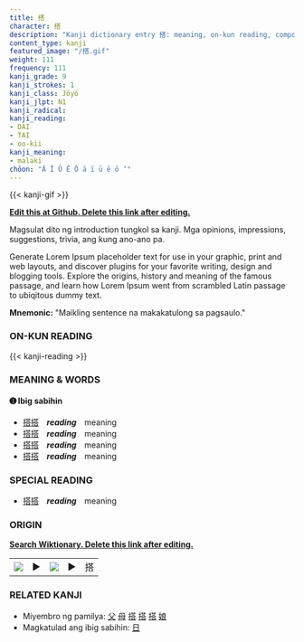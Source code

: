 ```yaml
---
title: 搭
character: 搭
description: "Kanji dictionary entry 搭: meaning, on-kun reading, compounds, origin, related kanji"
content_type: kanji
featured_image: "/搭.gif"
weight: 111
frequency: 111
kanji_grade: 9
kanji_strokes: 1
kanji_class: Jōyō
kanji_jlpt: N1
kanji_radical: 
kanji_reading: 
- DAI
- TAI
- oo-kii
kanji_meaning:
- malaki
chōon: "Ā Ī Ū Ē Ō ā ī ū ē ō ’"
---
```

[//]: # (Don't edit the line below. Kanji animated GIF code is automatically generated.)
{{< kanji-gif >}}

[//]: # (Edit below this line.)

**[Edit this at Github. Delete this link after editing.](https://github.com/tim0g/tim/tree/main/content/kanji/搭/index.md)**

Magsulat dito ng introduction tungkol sa kanji. Mga opinions, impressions, suggestions, trivia, ang kung ano-ano pa.

Generate Lorem Ipsum placeholder text for use in your graphic, print and web layouts, and discover plugins for your favorite writing, design and blogging tools. Explore the origins, history and meaning of the famous passage, and learn how Lorem Ipsum went from scrambled Latin passage to ubiqitous dummy text.
 
**Mnemonic:** "Maikling sentence na makakatulong sa pagsaulo."

### ON-KUN READING

[//]: # (Don't edit the line below. ON-KUN READING code is automatically generated.)
{{< kanji-reading >}}

### MEANING & WORDS

#### ➊ **Ibig sabihin**
  - [搭](../搭)[搭](../搭)　***reading***　meaning
  - [搭](../搭)[搭](../搭)　***reading***　meaning
  - [搭](../搭)[搭](../搭)　***reading***　meaning
  - [搭](../搭)[搭](../搭)　***reading***　meaning

### SPECIAL READING
  - [搭](../搭)[搭](../搭)　***reading***　meaning

### ORIGIN

**[Search Wiktionary. Delete this link after editing.](https://wiktionary.org/wiki/搭)**
<table class="kanji-table"><tr><td>
<img src="60px-搭-bronze.svg.png">
</td><td>▶</td><td>
<img src="60px-搭-oracle.svg.png">
</td><td>▶</td>
<td class="kanji-origin">搭</td>
</tr></table>

### RELATED KANJI
- Miyembro ng pamilya: [父](../父) [母](../母) [搭](../搭) [搭](../搭) [搭](../搭) [娘](../娘)
- Magkatulad ang ibig sabihin: [日](../日)
